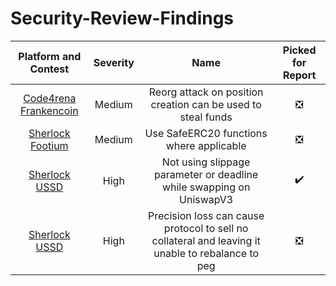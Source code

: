 # Security-Review-Findings
| Platform and Contest | Severity | Name | Picked for Report |
| :---: | :----: | :----------------: | :--------------: |
| [Code4rena Frankencoin](https://code4rena.com/reports/2023-04-frankencoin) | Medium| Reorg attack on position creation can be used to steal funds | :negative_squared_cross_mark: |
| [Sherlock Footium](https://github.com/sherlock-audit/2023-04-footium-judging/issues) | Medium | Use SafeERC20 functions where applicable | :negative_squared_cross_mark: |
| [Sherlock USSD](https://github.com/sherlock-audit/2023-05-USSD-judging/issues) | High | Not using slippage parameter or deadline while swapping on UniswapV3 | :heavy_check_mark: |
| [Sherlock USSD](https://github.com/sherlock-audit/2023-05-USSD-judging/issues) | High | Precision loss can cause protocol to sell no collateral and leaving it unable to rebalance to peg | :negative_squared_cross_mark:  |
